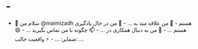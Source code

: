 # -
 - 👋 سلام من @maimizadh هستم - 👀 من علاقه مند به ... - 🌱 من در حال یادگیری هستم ... - 💞️ من به دنبال همکاری در ... - 📫 چگونه با من تماس بگیرید ... - 😄 ضمایر: ... - ⚡ واقعیت جالب: ...
